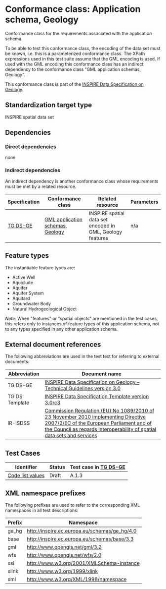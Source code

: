 # Conformance class: Application schema, Geology

Conformance class for the requirements associated with the application schema. 

To be able to test this conformance class, the encoding of the data set must be known, i.e. this is a parameterized conformance class. The XPath expressions used in this test suite assume that the GML encoding is used. If used with the GML encoding this conformance class has an indirect dependency to the conformance class "GML application schemas, Geology".

This conformance class is part of the [INSPIRE Data Specification on Geology](../README.md).

## Standardization target type

INSPIRE spatial data set

## Dependencies

### Direct dependencies

none

### Indirect dependencies

An indirect dependency is another conformance class whose requirements must be met by a related resource.

| Specification | Conformance class | Related resource | Parameters |
| ------------- | ----------------- | ---------------- | ---------- |
| [TG DS-GE](./README.md#ref_TG_DS_GE) | [GML application schemas, Geology](../ge-gml/README.md) | INSPIRE spatial data set encoded in GML, Geology features | n/a |
 
## Feature types <a name="feature-types"></a>

The instantiable feature types are:

* Active Well
* Aquiclude
* Aquifer
* Aquifer System
* Aquitard
* Groundwater Body
* Natural Hydrogeological Object

*Note*: When "features" or "spatial objects" are mentioned in the test cases, this refers only to instances of feature types of this application schema, not to any types specified in any other application schema.

## External document references

The following abbreviations are used in the test text for referring to external documents:

Abbreviation                     | Document name
-------------------------------- | --------------------------------------------------
TG DS-GE <a name="ref_TG_DS_GE"></a>   | [INSPIRE Data Specification on Geology – Technical Guidelines version 3.0](http://inspire.ec.europa.eu/documents/Data_Specifications/INSPIRE_DataSpecification_GE_v3.0.pdf)
TG DS Template <a name="ref_TG_DS_tmpl"></a>   | [INSPIRE Data Specification Template version 3.0rc3](http://inspire.jrc.ec.europa.eu/documents/Data_Specifications/INSPIRE_DataSpecification_Template_v3.0rc3.pdf)
IR-ISDSS <a name="ref_IR-ISDSS"></a>   | [Commission Regulation (EU) No 1089/2010 of 23 November 2010 implementing Directive 2007/2/EC of the European Parliament and of the Council as regards interoperability of spatial data sets and services](https://eur-lex.europa.eu/eli/reg/2010/1089/2014-12-31)

## Test Cases

| Identifier                                                        | Status   | Test case in [TG DS-GE](#ref_TG_DS_GE)  |
| ----------------------------------------------------------------- | -------- | ------------ |
| [Code list values](./code-list-values.md)  | Draft  | A.1.3  |


## XML namespace prefixes <a name="namespaces"></a>

The following prefixes are used to refer to the corresponding XML namespaces in all test descriptions:

Prefix         | Namespace
-------------- | -------------------------------------------------
ge_hg   	   | http://inspire.ec.europa.eu/schemas/ge_hg/4.0
base           | http://inspire.ec.europa.eu/schemas/base/3.3
gml            | http://www.opengis.net/gml/3.2
wfs            | http://www.opengis.net/wfs/2.0
xsi            | http://www.w3.org/2001/XMLSchema-instance
xlink          | http://www.w3.org/1999/xlink
xml            | http://www.w3.org/XML/1998/namespace
